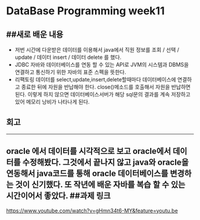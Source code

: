 DataBase Programming week11
============================
##새로 배운 내용
-----------------------------
 - 저번 시간에 다운받은 데이터를 이용해서 java에서 직원 정보를 조회 / 선택 / update / 데이터 insert / 데이터 delete 를 했다.
  - JDBC
    자바와 데이터베이스를 연동 할 수 있는 API로 JVM의 시스템과 DBMS을 연결하고 통신하기 위한 자바의 표준 스펙을 뜻한다.
 - 리팩토링
   데이터를 select,update,insert,delete할때마다 데이터베이스에 연결하고 종료한 뒤에 자원을 반납해야 한다.
   close()메소드를 호출해서 자원을 반납하면 된다. 이렇게 하지 않으면 데이터베이스서버가 해당 sql문의 결과를 계속 저장하고 있어 메모리 낭비가 나타나게 된다.
## 회고
-----------------------------
oracle 에서 데이터를 시각적으로 보고 oracle에서 데이터를 수정해봤다. 그것에서 끝나지 않고 java와 oracle을 연동해서 java코드를 통해 oracle 데이터베이스를 변경하는 것이 신기했다.
또 작년에 배운 자바를 복습 할 수 있는 시간이어서 좋았다.
##과제 링크
-------------------------------
https://www.youtube.com/watch?v=gHmn34t6-MY&feature=youtu.be
